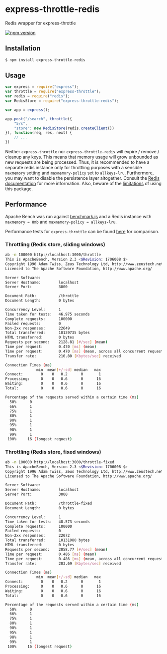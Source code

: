 # express-throttle-redis
Redis wrapper for express-throttle

[![npm version](https://badge.fury.io/js/express-throttle-redis.svg)](https://badge.fury.io/js/express-throttle-redis)

## Installation

```bash
$ npm install express-throttle-redis
```

## Usage

```js
var express = require("express");
var throttle = require("express-throttle");
var redis = require("redis");
var RedisStore = require("express-throttle-redis");

var app = express();

app.post("/search", throttle({
	"5/s",
	"store": new RedisStore(redis.createClient())
}), function(req, res, next) {
	// ...
})
```

Neither `express-throttle` nor `express-throttle-redis` will expire / remove / cleanup any keys. This means that memory usage will grow unbounded as new requests are being processed. Thus, it is recommended to have a separate redis instance only for throttling purposes with a sensible `maxmemory` setting and `maxmemory-policy` set to `allkeys-lru`. Furthermore, you may want to disable the persistence layer altogether. Consult the [Redis documentation](http://redis.io/documentation) for more information. Also, beware of the [limitations](https://github.com/GlurG/express-throttle/blob/master/README.md) of using this package.

## Performance

Apache Bench was run against [benchmark.js](https://github.com/GlurG/express-throttle-redis/blob/master/test/benchmark.js) and a Redis instance with `maxmemory = 8mb` and `maxmemory-policy = allkeys-lru`.

Performance tests for `express-throttle` can be found [here](https://github.com/GlurG/express-throttle/blob/master/Benchmark.md) for comparison.

### Throttling (Redis store, sliding windows)

```bash
ab -n 100000 http://localhost:3000/throttle
This is ApacheBench, Version 2.3 <$Revision: 1706008 $>
Copyright 1996 Adam Twiss, Zeus Technology Ltd, http://www.zeustech.net/
Licensed to The Apache Software Foundation, http://www.apache.org/

Server Software:
Server Hostname:        localhost
Server Port:            3000

Document Path:          /throttle
Document Length:        0 bytes

Concurrency Level:      1
Time taken for tests:   46.975 seconds
Complete requests:      100000
Failed requests:        0
Non-2xx responses:      22649
Total transferred:      10139735 bytes
HTML transferred:       0 bytes
Requests per second:    2128.81 [#/sec] (mean)
Time per request:       0.470 [ms] (mean)
Time per request:       0.470 [ms] (mean, across all concurrent requests)
Transfer rate:          210.80 [Kbytes/sec] received

Connection Times (ms)
              min  mean[+/-sd] median   max
Connect:        0    0   0.2      0       1
Processing:     0    0   0.6      0      16
Waiting:        0    0   0.6      0      16
Total:          0    0   0.6      0      16

Percentage of the requests served within a certain time (ms)
  50%      0
  66%      1
  75%      1
  80%      1
  90%      1
  95%      1
  98%      1
  99%      1
 100%     16 (longest request)
```

### Throttling (Redis store, fixed windows)

```bash
ab -n 100000 http://localhost:3000/throttle-fixed
This is ApacheBench, Version 2.3 <$Revision: 1706008 $>
Copyright 1996 Adam Twiss, Zeus Technology Ltd, http://www.zeustech.net/
Licensed to The Apache Software Foundation, http://www.apache.org/

Server Software:
Server Hostname:        localhost
Server Port:            3000

Document Path:          /throttle-fixed
Document Length:        0 bytes

Concurrency Level:      1
Time taken for tests:   48.573 seconds
Complete requests:      100000
Failed requests:        0
Non-2xx responses:      22072
Total transferred:      10131080 bytes
HTML transferred:       0 bytes
Requests per second:    2058.77 [#/sec] (mean)
Time per request:       0.486 [ms] (mean)
Time per request:       0.486 [ms] (mean, across all concurrent requests)
Transfer rate:          203.69 [Kbytes/sec] received

Connection Times (ms)
              min  mean[+/-sd] median   max
Connect:        0    0   0.2      0       1
Processing:     0    0   0.6      0      16
Waiting:        0    0   0.6      0      16
Total:          0    0   0.6      0      16

Percentage of the requests served within a certain time (ms)
  50%      0
  66%      1
  75%      1
  80%      1
  90%      1
  95%      1
  98%      1
  99%      1
 100%     16 (longest request)
```